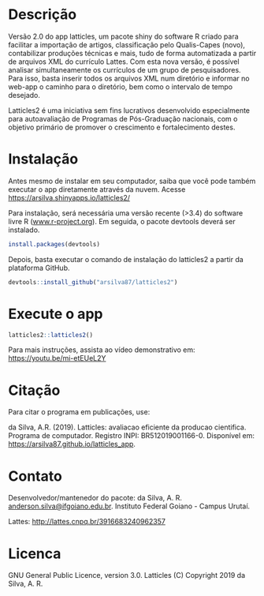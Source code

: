 # Descrição
Versão 2.0 do app latticles, um pacote shiny do software R criado para facilitar a importação de artigos, classificação pelo Qualis-Capes (novo), contabilizar produções técnicas e mais, tudo de forma automatizada a partir de arquivos XML do currículo Lattes. Com esta nova versão, é possível analisar simultaneamente os currículos de um grupo de pesquisadores. Para isso, basta inserir todos os arquivos XML num diretório e informar no web-app o caminho para o diretório, bem como o intervalo de tempo desejado.

Latticles2 é uma iniciativa sem fins lucrativos desenvolvido especialmente para autoavaliação de Programas de Pós-Graduação nacionais, com o objetivo primário de promover o crescimento e fortalecimento destes.

# Instalação

Antes mesmo de instalar em seu computador, saiba que você pode também executar o app diretamente através da nuvem. Acesse https://arsilva.shinyapps.io/latticles2/

Para instalação, será necessária uma versão recente (>3.4) do software livre R (www.r-project.org). Em seguida, o pacote devtools deverá ser instalado.

```r
install.packages(devtools)
```
Depois, basta executar o comando de instalação do latticles2 a partir da plataforma GitHub.
```r
devtools::install_github("arsilva87/latticles2")
```

# Execute o app
```r
latticles2::latticles2()
```

Para mais instruções, assista ao vídeo demonstrativo em: <https://youtu.be/mi-etEUeL2Y>

# Citação
Para citar o programa em publicações, use:

da Silva, A.R. (2019). Latticles: avaliacao eficiente da producao cientifica. Programa de computador. Registro INPI: BR512019001166-0. Disponível em: <https://arsilva87.github.io/latticles_app>.

# Contato
Desenvolvedor/mantenedor do pacote: da Silva, A. R. <anderson.silva@ifgoiano.edu.br>.
Instituto Federal Goiano - Campus Urutaí.

Lattes: <http://lattes.cnpq.br/3916683240962357>

# Licenca
GNU General Public Licence, version 3.0.
Latticles (C) Copyright 2019 da Silva, A. R.
